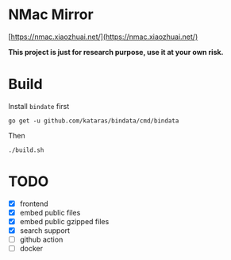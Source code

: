# NMac Mirror

[https://nmac.xiaozhuai.net/](https://nmac.xiaozhuai.net/)

**This project is just for research purpose, use it at your own risk.**

# Build

Install `bindate` first
```
go get -u github.com/kataras/bindata/cmd/bindata
```

Then

```
./build.sh
```

# TODO

* [x] frontend
* [x] embed public files
* [x] embed public gzipped files
* [x] search support
* [ ] github action
* [ ] docker

